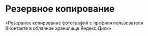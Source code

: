 # Резервное копирование
«Резервное копирование фотографий с профиля пользователя ВКонтакте в облачное хранилище Яндекс.Диск»